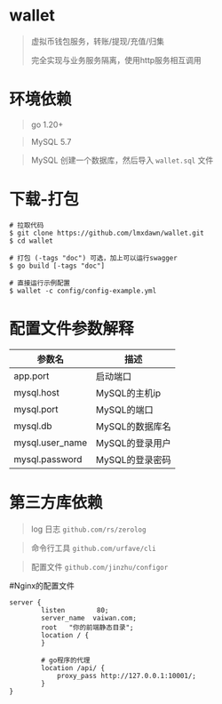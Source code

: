 # wallet

> 虚拟币钱包服务，转账/提现/充值/归集
>
>
> 完全实现与业务服务隔离，使用http服务相互调用

# 环境依赖

> go 1.20+

> MySQL 5.7

> MySQL 创建一个数据库，然后导入 `wallet.sql` 文件

# 下载-打包

```shell
# 拉取代码
$ git clone https://github.com/lmxdawn/wallet.git
$ cd wallet

# 打包 (-tags "doc") 可选，加上可以运行swagger
$ go build [-tags "doc"]

# 直接运行示例配置
$ wallet -c config/config-example.yml

```

# 配置文件参数解释

|  参数名   | 描述  |
|  ----  | ----  |
| app.port  | 启动端口 |
| mysql.host  | MySQL的主机ip |
| mysql.port  | MySQL的端口 |
| mysql.db  | MySQL的数据库名 |
| mysql.user_name  | MySQL的登录用户 |
| mysql.password  | MySQL的登录密码 |

# 第三方库依赖

> log 日志 `github.com/rs/zerolog`

> 命令行工具 `github.com/urfave/cli`

> 配置文件 `github.com/jinzhu/configor`
> 
#Nginx的配置文件

```
server {
        listen        80;
        server_name  vaiwan.com;
        root   "你的前端静态目录";
        location / {
        }

        # go程序的代理
        location /api/ {
            proxy_pass http://127.0.0.1:10001/;
        }
}

```